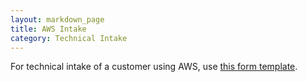 ```yaml
---
layout: markdown_page
title: AWS Intake
category: Technical Intake
---
```


For technical intake of a customer using AWS, use [this form template](https://docs.google.com/spreadsheets/d/1y4Xqre4pS37FQ_xemujRmWdH5jB3NjU_ptCZ0dE5IWg/edit#gid=0/index.html.md).